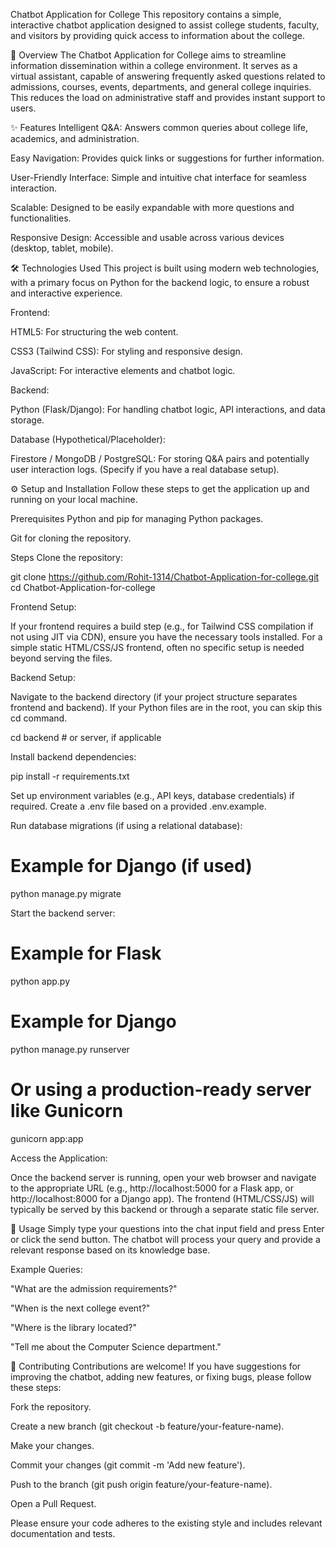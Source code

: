 Chatbot Application for College
This repository contains a simple, interactive chatbot application designed to assist college students, faculty, and visitors by providing quick access to information about the college.

🚀 Overview
The Chatbot Application for College aims to streamline information dissemination within a college environment. It serves as a virtual assistant, capable of answering frequently asked questions related to admissions, courses, events, departments, and general college inquiries. This reduces the load on administrative staff and provides instant support to users.

✨ Features
Intelligent Q&A: Answers common queries about college life, academics, and administration.

Easy Navigation: Provides quick links or suggestions for further information.

User-Friendly Interface: Simple and intuitive chat interface for seamless interaction.

Scalable: Designed to be easily expandable with more questions and functionalities.

Responsive Design: Accessible and usable across various devices (desktop, tablet, mobile).

🛠️ Technologies Used
This project is built using modern web technologies, with a primary focus on Python for the backend logic, to ensure a robust and interactive experience.

Frontend:

HTML5: For structuring the web content.

CSS3 (Tailwind CSS): For styling and responsive design.

JavaScript: For interactive elements and chatbot logic.

Backend:

Python (Flask/Django): For handling chatbot logic, API interactions, and data storage.

Database (Hypothetical/Placeholder):

Firestore / MongoDB / PostgreSQL: For storing Q&A pairs and potentially user interaction logs. (Specify if you have a real database setup).

⚙️ Setup and Installation
Follow these steps to get the application up and running on your local machine.

Prerequisites
Python and pip for managing Python packages.

Git for cloning the repository.

Steps
Clone the repository:

git clone https://github.com/Rohit-1314/Chatbot-Application-for-college.git
cd Chatbot-Application-for-college

Frontend Setup:

If your frontend requires a build step (e.g., for Tailwind CSS compilation if not using JIT via CDN), ensure you have the necessary tools installed. For a simple static HTML/CSS/JS frontend, often no specific setup is needed beyond serving the files.

Backend Setup:

Navigate to the backend directory (if your project structure separates frontend and backend). If your Python files are in the root, you can skip this cd command.

cd backend # or server, if applicable

Install backend dependencies:

pip install -r requirements.txt

Set up environment variables (e.g., API keys, database credentials) if required. Create a .env file based on a provided .env.example.

Run database migrations (if using a relational database):

# Example for Django (if used)
python manage.py migrate

Start the backend server:

# Example for Flask
python app.py
# Example for Django
python manage.py runserver
# Or using a production-ready server like Gunicorn
gunicorn app:app

Access the Application:

Once the backend server is running, open your web browser and navigate to the appropriate URL (e.g., http://localhost:5000 for a Flask app, or http://localhost:8000 for a Django app). The frontend (HTML/CSS/JS) will typically be served by this backend or through a separate static file server.

🚀 Usage
Simply type your questions into the chat input field and press Enter or click the send button. The chatbot will process your query and provide a relevant response based on its knowledge base.

Example Queries:

"What are the admission requirements?"

"When is the next college event?"

"Where is the library located?"

"Tell me about the Computer Science department."

🤝 Contributing
Contributions are welcome! If you have suggestions for improving the chatbot, adding new features, or fixing bugs, please follow these steps:

Fork the repository.

Create a new branch (git checkout -b feature/your-feature-name).

Make your changes.

Commit your changes (git commit -m 'Add new feature').

Push to the branch (git push origin feature/your-feature-name).

Open a Pull Request.

Please ensure your code adheres to the existing style and includes relevant documentation and tests.
